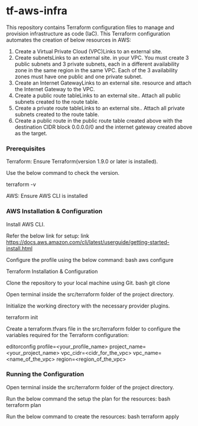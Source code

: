 # tf-aws-infra

This repository contains Terraform configuration files to manage and provision infrastructure as code (IaC). 
This Terraform configuration automates the creation of below resources in AWS: 
1. Create a Virtual Private Cloud (VPC)Links to an external site.
2. Create subnetsLinks to an external site. in your VPC. You must create 3 public subnets and 3 private subnets, each in a different availability zone in the same region in the same VPC. Each of the 3 availability zones must have one public and one private subnet.
3. Create an Internet GatewayLinks to an external site. resource and attach the Internet Gateway to the VPC.
4. Create a public route tableLinks to an external site.. Attach all public subnets created to the route table.
5. Create a private route tableLinks to an external site.. Attach all private subnets created to the route table.
6. Create a public route in the public route table created above with the destination CIDR block 0.0.0.0/0 and the internet gateway created above as the target.

### Prerequisites

Terraform: Ensure Terraform(version 1.9.0 or later is installed). 

Use the below command to check the version.

terraform -v

AWS: Ensure AWS CLI is installed

### AWS Installation & Configuration

Install AWS CLI. 

Refer the below link for setup: link https://docs.aws.amazon.com/cli/latest/userguide/getting-started-install.html

Configure the profile using the below command: bash aws configure

Terraform Installation & Configuration

Clone the repository to your local machine using Git. bash git clone <git-url>

Open terminal inside the src/terraform folder of the project directory.

Initialize the working directory with the necessary provider plugins.

terraform init

Create a terraform.tfvars file in the src/terraform folder to configure the variables required for the Terraform configuration: 

editorconfig profile=<your_profile_name> project_name=<your_project_name> vpc_cidr=<cidr_for_the_vpc> vpc_name=<name_of_the_vpc> region=<region_of_the_vpc>

### Running the Configuration

Open terminal inside the src/terraform folder of the project directory.

Run the below command the setup the plan for the resources: bash terraform plan

Run the below command to create the resources: bash terraform apply
